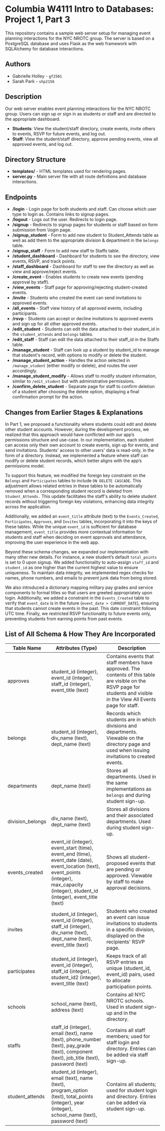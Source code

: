 # Columbia W4111 Intro to Databases: Project 1, Part 3

This repository contains a sample web server setup for managing event planning interactions for the NYC NROTC group. The server is based on a PostgreSQL database and uses Flask as the web framework with SQLAlchemy for database interactions.

## Authors
- Gabrielle Holley - `gf2501`
- Sarah Park - `shp2156`

## Description
Our web server enables event planning interactions for the NYC NROTC group. Users can sign up or sign in as students or staff and are directed to the appropriate dashboard. 

- **Students**: View the student/staff directory, create events, invite others to events, RSVP for future events, and log out.
- **Staff**: View the student/staff directory, approve pending events, view all approved events, and log out.

## Directory Structure
- **templates/** - HTML templates used for rendering pages.
- **server.py** - Main server file with all route definitions and database interactions.

## Endpoints
- **/login** - Login page for both students and staff. Can choose which user type to login as. Contains links to signup pages.
- **/logout** - Logs out the user. Redirects to login page.
- **/signup** - Redirects to signup pages for students or staff based on form submission from \login page.
- **/signup_student** - Form to add new student to Student_Attends table as well as add them to the appropriate division & department in the `belongs` table.
- **/signup_staff** - Form to add new staff to Staffs table.
- **/student_dashboard** - Dashboard for students to see the directory, view events, RSVP, and track points.
- **/staff_dashboard** - Dashboard for staff to see the directory as well as view and approve/reject events.
- **/create_event** - Enables students to create new events (pending approval by staff).
- **/view_events** - Staff page for approving/rejecting student-created events.
- **/invite** - Students who created the event can send invitations to approved events.
- **/all_events** - Staff view history of all approved events, including participants.
- **/rsvp** - Students can accept or decline invitations to approved events and sign up for all other approved events.
- **/edit_student** - Students can edit the data attached to their student_id in the `student_attends` and `belongs` tables.
- **/edit_staff** - Staff can edit the data attached to their staff_id in the Staffs table.
- **/manage_student** - Staff can look up a student by student_id to manage that student's record, with options to modify or delete the student.
- **/manage_student_action** - Handles the action selected in `/manage_student` (either modify or delete), and routes the user accordingly.
- **/manage_student_modify** - Allows staff to modify student information, similar to `/edit_student` but with administrative permissions.
- **/confirm_delete_student** - Separate page for staff to confirm deletion of a student after choosing the delete option, displaying a final confirmation prompt for the action.


## Changes from Earlier Stages & Explanations

In Part 1, we proposed a functionality where students could edit and delete other student accounts. However, during the development process, we realized that this approach would have conflicted with our app’s permissions structure and use-case. In our implementation, each student can access only their own account to create events, sign up for events, and send invitations. Students' access to other users' data is read-only, in the form of a directory. Instead, we implemented a feature where staff can modify or delete student records, which better aligns with the app’s permissions model.

To support this feature, we modified the foreign key constraint on the `Belongs` and `Participates` tables to include `ON DELETE CASCADE`. This adjustment allows related entries in these tables to be automatically removed when a corresponding student record is deleted from `Student_Attends.` This update facilitates the staff's ability to delete student records without triggering foreign key violations, enhancing data integrity across the application. 

Additionally, we added an `event_title` attribute (text) to the `Events_Created`, `Participates`, `Approves`, and `Invites` tables, incorporating it into the keys of these tables. While the unique `event_id` is sufficient for database management, `event_title` provides more contextual information for students and staff when deciding on event approvals and attendance, improving the user experience in the web app.

Beyond these schema changes, we expanded our implementation with many other new details. For instance, a new student’s default `total_points` is set to 0 upon signup. We added functionality to auto-assign `staff_id` and `student_id` as one higher than the current highest value to ensure uniqueness. To maintain data integrity, we implemented regex checks for names, phone numbers, and emails to prevent junk data from being stored. 

We also introduced a dictionary mapping military pay grades and service components to formal titles so that users are greeted appropriately upon login. Additionally, we added a constraint in the `Events_Created` table to verify that `event_date` is in the future (`event_date > CURRENT_DATE`), ensuring that students cannot create events in the past. This date constraint follows UTC time. Finally, we restricted RSVP functionality to future events only, preventing students from earning points from past events.

## List of All Schema & How They Are Incorporated
| Table Name         | Attributes (Type)                                                                                                                                                            | Description                                                                                                                                                                                      |
|--------------------|------------------------------------------------------------------------------------------------------------------------------------------------------------------------------|--------------------------------------------------------------------------------------------------------------------------------------------------------------------------------------------------|
| approves           | student_id (integer), event_id (integer), staff_id (integer), event_title (text)                                                                                            | Contains events that staff members have approved. The contents of this table are visible on the RSVP page for students and visible in the View All Events page for staff.                                 |
| belongs            | student_id (integer), div_name (text), dept_name (text)                                                                                                                     | Records which students are in which divisions and departments. Viewable on the directory page and used when issuing invitations to created events.         |
| departments        | dept_name (text)                                                                                                                                                             | Stores all departments. Used in the same implementations as `belongs` and during student sign-up.                                                         |
| division_belongs   | div_name (text), dept_name (text)                                                                                                                                           | Stores all divisions and their associated departments. Used during student sign-up.                                                                       |
| events_created     | event_id (integer), event_start (time), event_end (time), event_date (date), event_location (text), event_points (integer), max_capacity (integer), student_id (integer), event_title (text) | Shows all student-proposed events that are pending or approved. Viewable by staff to make approval decisions.        |
| invites            | student_id (integer), event_id (integer), staff_id (integer), div_name (text), dept_name (text), event_title (text)                                                        | Students who created an event can issue invitations to students in a specific division, displayed on the recipients' RSVP page.                           |
| participates       | student_id (integer), event_id (integer), staff_id (integer), student_id2 (integer), event_title (text)                                                                     | Keeps track of all RSVP entries as unique (student_id, event_id) pairs, used to allocate participation points.                                                      |
| schools            | school_name (text), address (text)                                                                                                                                           | Contains all NYC NROTC schools. Used in student sign-up and in the directory.                                                                             |
| staffs             | staff_id (integer), email (text), name (text), phone_number (text), pay_grade (text), component (text), job_title (text), password (text)                                   | Contains all staff members; used for staff login and directory. Entries can be added via staff sign-up.                                                   |
| student_attends    | student_id (integer), email (text), name (text), program_option (text), total_points (integer), year (integer), school_name (text), password (text)                        | Contains all students; used for student login and directory. Entries can be added via student sign-up.                                                    |
